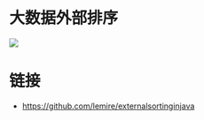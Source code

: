 # 大数据外部排序

![](https://i.postimg.cc/fyZnHNnD/image.png)

# 链接

- https://github.com/lemire/externalsortinginjava
